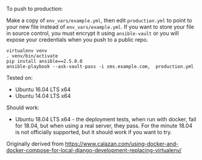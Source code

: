 To push to production:

Make a copy of `env_vars/example.yml`, then edit `production.yml` to point to
your new file instead of `env_vars/example.yml`.
If you want to store your file in source control, you must encrypt it using
`ansible-vault` or you will expose your credentials when you push to a public
repo.

```
virtualenv venv
. venv/bin/activate
pip install ansible==2.5.0.0
ansible-playbook --ask-vault-pass -i sms.example.com,  production.yml
```

Tested on:

 - Ubuntu 16.04 LTS x64
 - Ubuntu 14.04 LTS x64

Should work:

 - Ubuntu 18.04 LTS x64 - the deployment tests, when run with docker, fail for 18.04, but when using a real server, they pass. For the minute 18.04 is not officially supported, but it should work if you want to try.

Originally derived from https://www.calazan.com/using-docker-and-docker-compose-for-local-django-development-replacing-virtualenv/
